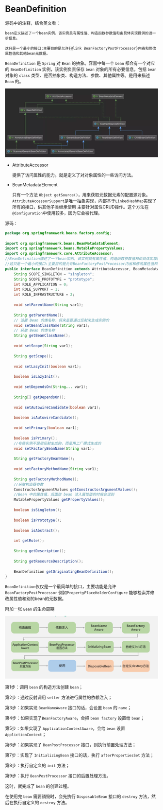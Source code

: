 # BeanDefinition

源码中的注释，结合英文看：

```
bean定义描述了一个bean实例，该实例具有属性值、构造函数参数值和由具体实现提供的进一步信息。

这只是一个最小的接口:主要目的是允许{@link BeanFactoryPostProcessor}内省和修改属性值和其他bean元数据。
```

`BeanDefinition` 是 `Spring` 对 `Bean` 的抽象。容器中每一个 `bean` 都会有一个对应的 `BeanDefinition` 实例，该实例负责保存 `bean` 对象的所有必要信息，包括 `bean` 对象的 `class` 类型、是否抽象类、构造方法、参数、其他属性等。是用来描述 `Bean` 的。

![BeanDefinition.png](../myimage/BeanDefinition.png)

- AttributeAccessor

  提供了访问属性的能力。就是定义了对对象属性的一些访问方法。

- BeanMetadataElement

  只有一个方法 `Object getSource()`，用来获取元数据元素的配置源对象。`AttributeAccessorSupport`是唯一抽象实现，内部基于`LinkedHashMap`实现了所有的接口，供其他子类继承使用  主要针对属性CRUD操作。这个方法在`@Configuration`中使用较多，因为它会被代理。

源码：

```java
package org.springframework.beans.factory.config;

import org.springframework.beans.BeanMetadataElement;
import org.springframework.beans.MutablePropertyValues;
import org.springframework.core.AttributeAccessor;
//BeanDefinition描述了一个bean实例，该实例具有属性值、构造函数参数值和由具体实现提供的进一步信息。
//这只是一个最小的接口:主要目的是允许BeanFactoryPostProcessor内省和修改属性值和其他bean元数据。
public interface BeanDefinition extends AttributeAccessor, BeanMetadataElement {
    String SCOPE_SINGLETON = "singleton";
    String SCOPE_PROTOTYPE = "prototype";
    int ROLE_APPLICATION = 0;
    int ROLE_SUPPORT = 1;
    int ROLE_INFRASTRUCTURE = 2;

    void setParentName(String var1);

    String getParentName();
    // 设置 Bean 的类名称，将来是要通过反射来生成实例的
    void setBeanClassName(String var1);
    // 获取 Bean 的类名称
    String getBeanClassName();

    void setScope(String var1);

    String getScope();

    void setLazyInit(boolean var1);

    boolean isLazyInit();

    void setDependsOn(String... var1);

    String[] getDependsOn();

    void setAutowireCandidate(boolean var1);

    boolean isAutowireCandidate();

    void setPrimary(boolean var1);

    boolean isPrimary();
    //有些实例不是用反射生成的，而是用工厂模式生成的
    void setFactoryBeanName(String var1);

    String getFactoryBeanName();

    void setFactoryMethodName(String var1);

    String getFactoryMethodName();
    //获取构造器参数
    ConstructorArgumentValues getConstructorArgumentValues();
    //Bean 中的属性值，后面给 bean 注入属性值的时候会说到
    MutablePropertyValues getPropertyValues();

    boolean isSingleton();

    boolean isPrototype();

    boolean isAbstract();

    int getRole();

    String getDescription();

    String getResourceDescription();

    BeanDefinition getOriginatingBeanDefinition();
}
```

`BeanDefinition`仅仅是一个最简单的接口，主要功能是允许`BeanFactoryPostProcessor` 例如`PropertyPlaceHolderConfigure` 能够检索并修改属性值和别的bean的元数据。

附加一张 `Bean` 的生命周期

![Bean_lifeCycle.jpg](../myimage/Bean_lifeCycle.png)



第1步：调用 `bean` 的构造方法创建 `bean`；

第2步：通过反射调用 `setter` 方法进行属性的依赖注入；

第3步：如果实现 `BeanNameAware` 接口的话，会设置 `bean` 的 `name`；

第4步：如果实现了`BeanFactoryAware`，会把 `bean factory` 设置给 `bean`；

第5步：如果实现了 `ApplicationContextAware`，会给 `bean` 设置 `ApplictionContext`；

第6步：如果实现了 `BeanPostProcessor` 接口，则执行前置处理方法；

第7步：实现了 `InitializingBean` 接口的话，执行 `afterPropertiesSet` 方法；

第8步：执行自定义的 `init` 方法；

第9步：执行 `BeanPostProcessor` 接口的后置处理方法。

这时，就完成了 `bean` 的创建过程。

在使用完 `bean` 需要销毁时，会先执行 `DisposableBean` 接口的 `destroy` 方法，然后在执行自定义的 `destroy` 方法。